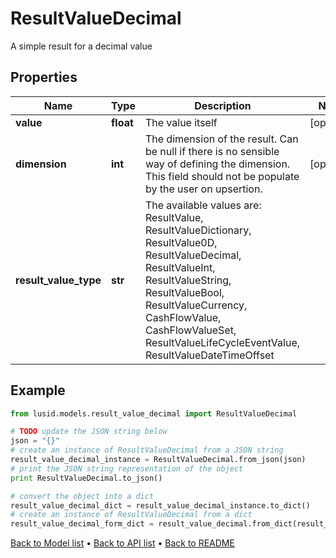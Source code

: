 # ResultValueDecimal

A simple result for a decimal value

## Properties
Name | Type | Description | Notes
------------ | ------------- | ------------- | -------------
**value** | **float** | The value itself | [optional] 
**dimension** | **int** | The dimension of the result. Can be null if there is no sensible way of defining the dimension. This field should not be  populate by the user on upsertion. | [optional] 
**result_value_type** | **str** | The available values are: ResultValue, ResultValueDictionary, ResultValue0D, ResultValueDecimal, ResultValueInt, ResultValueString, ResultValueBool, ResultValueCurrency, CashFlowValue, CashFlowValueSet, ResultValueLifeCycleEventValue, ResultValueDateTimeOffset | 

## Example

```python
from lusid.models.result_value_decimal import ResultValueDecimal

# TODO update the JSON string below
json = "{}"
# create an instance of ResultValueDecimal from a JSON string
result_value_decimal_instance = ResultValueDecimal.from_json(json)
# print the JSON string representation of the object
print ResultValueDecimal.to_json()

# convert the object into a dict
result_value_decimal_dict = result_value_decimal_instance.to_dict()
# create an instance of ResultValueDecimal from a dict
result_value_decimal_form_dict = result_value_decimal.from_dict(result_value_decimal_dict)
```
[Back to Model list](../README.md#documentation-for-models) &#8226; [Back to API list](../README.md#documentation-for-api-endpoints) &#8226; [Back to README](../README.md)


